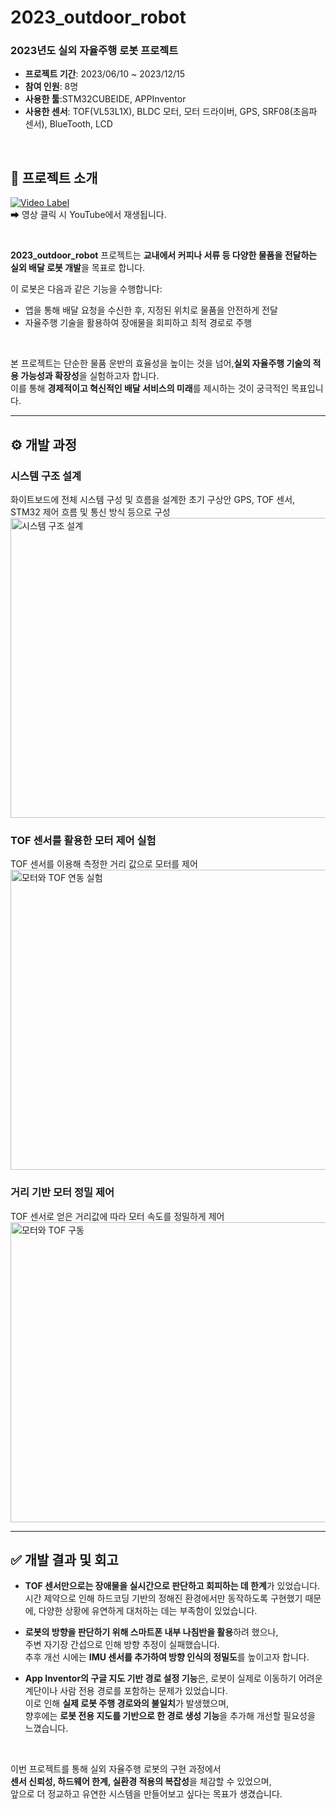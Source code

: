 # 2023_outdoor_robot

### 2023년도 실외 자율주행 로봇 프로젝트
- **프로젝트 기간**: 2023/06/10 ~ 2023/12/15  
- **참여 인원**: 8명  
- **사용한 툴**:STM32CUBEIDE, APPInventor
- **사용한 센서**: TOF(VL53L1X), BLDC 모터, 모터 드라이버, GPS, SRF08(초음파 센서), BlueTooth, LCD
<br>

## 🎥 프로젝트 소개  
[![Video Label](http://img.youtube.com/vi/OPb_hmidFw8/0.jpg)](https://www.youtube.com/watch?v=OPb_hmidFw8&t=3s)  
➡ 영상 클릭 시 YouTube에서 재생됩니다.

<br>

**2023_outdoor_robot** 프로젝트는 **교내에서 커피나 서류 등 다양한 물품을 전달하는 실외 배달 로봇 개발**을 목표로 합니다.

이 로봇은 다음과 같은 기능을 수행합니다:
- 앱을 통해 배달 요청을 수신한 후, 지정된 위치로 물품을 안전하게 전달  
- 자율주행 기술을 활용하여 장애물을 회피하고 최적 경로로 주행  

<br>

본 프로젝트는 단순한 물품 운반의 효율성을 높이는 것을 넘어,**실외 자율주행 기술의 적용 가능성과 확장성**을 실험하고자 합니다.  
이를 통해 **경제적이고 혁신적인 배달 서비스의 미래**를 제시하는 것이 궁극적인 목표입니다.

---

## ⚙️ 개발 과정

###  시스템 구조 설계
화이트보드에 전체 시스템 구성 및 흐름을 설계한 초기 구상안
GPS, TOF 센서, STM32 제어 흐름 및 통신 방식 등으로 구성
<img src="media/초기_설계.png" width="640" height="480" alt="시스템 구조 설계">

###  TOF 센서를 활용한 모터 제어 실험
TOF 센서를 이용해 측정한 거리 값으로 모터를 제어
<br>
<img src="./media/모터_tof.gif" width="640" height="480" alt="모터와 TOF 연동 실험">

###  거리 기반 모터 정밀 제어
TOF 센서로 얻은 거리값에 따라 모터 속도를 정밀하게 제어
<img src="./media/모터+tof제어.gif" width="640" height="480" alt="모터와 TOF 구동">

---

## ✅ 개발 결과 및 회고

- **TOF 센서만으로는 장애물을 실시간으로 판단하고 회피하는 데 한계**가 있었습니다.  
  시간 제약으로 인해 하드코딩 기반의 정해진 환경에서만 동작하도록 구현했기 때문에, 다양한 상황에 유연하게 대처하는 데는 부족함이 있었습니다.

- **로봇의 방향을 판단하기 위해 스마트폰 내부 나침반을 활용**하려 했으나,  
  주변 자기장 간섭으로 인해 방향 추정이 실패했습니다.  
  추후 개선 시에는 **IMU 센서를 추가하여 방향 인식의 정밀도**를 높이고자 합니다.

- **App Inventor의 구글 지도 기반 경로 설정 기능**은, 로봇이 실제로 이동하기 어려운  
  계단이나 사람 전용 경로를 포함하는 문제가 있었습니다.  
  이로 인해 **실제 로봇 주행 경로와의 불일치**가 발생했으며,  
  향후에는 **로봇 전용 지도를 기반으로 한 경로 생성 기능**을 추가해 개선할 필요성을 느꼈습니다.

<br>

이번 프로젝트를 통해 실외 자율주행 로봇의 구현 과정에서  
**센서 신뢰성, 하드웨어 한계, 실환경 적용의 복잡성**을 체감할 수 있었으며,  
앞으로 더 정교하고 유연한 시스템을 만들어보고 싶다는 목표가 생겼습니다.
